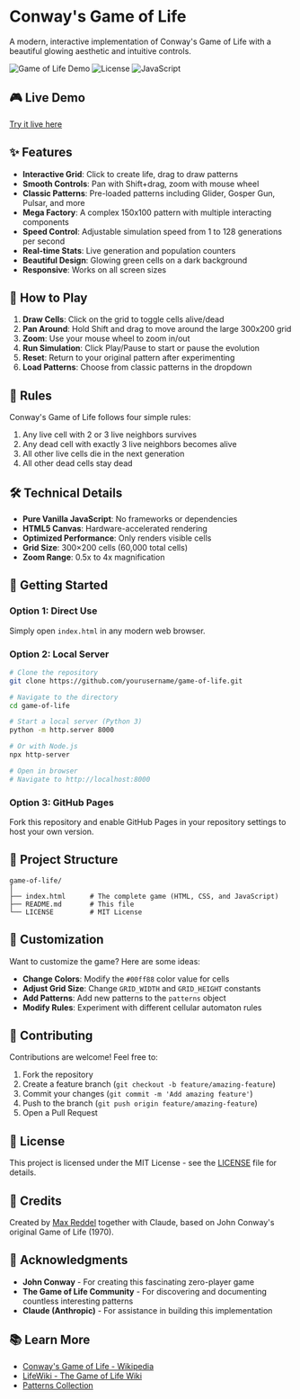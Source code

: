 # Conway's Game of Life

A modern, interactive implementation of Conway's Game of Life with a beautiful glowing aesthetic and intuitive controls.

![Game of Life Demo](https://img.shields.io/badge/demo-live-brightgreen)
![License](https://img.shields.io/badge/license-MIT-blue)
![JavaScript](https://img.shields.io/badge/javascript-vanilla-yellow)

## 🎮 Live Demo

[Try it live here](https://game-of-life.fun/) 

## ✨ Features

- **Interactive Grid**: Click to create life, drag to draw patterns
- **Smooth Controls**: Pan with Shift+drag, zoom with mouse wheel
- **Classic Patterns**: Pre-loaded patterns including Glider, Gosper Gun, Pulsar, and more
- **Mega Factory**: A complex 150x100 pattern with multiple interacting components
- **Speed Control**: Adjustable simulation speed from 1 to 128 generations per second
- **Real-time Stats**: Live generation and population counters
- **Beautiful Design**: Glowing green cells on a dark background
- **Responsive**: Works on all screen sizes

## 🎯 How to Play

1. **Draw Cells**: Click on the grid to toggle cells alive/dead
2. **Pan Around**: Hold Shift and drag to move around the large 300x200 grid
3. **Zoom**: Use your mouse wheel to zoom in/out
4. **Run Simulation**: Click Play/Pause to start or pause the evolution
5. **Reset**: Return to your original pattern after experimenting
6. **Load Patterns**: Choose from classic patterns in the dropdown

## 📐 Rules

Conway's Game of Life follows four simple rules:

1. Any live cell with 2 or 3 live neighbors survives
2. Any dead cell with exactly 3 live neighbors becomes alive
3. All other live cells die in the next generation
4. All other dead cells stay dead

## 🛠️ Technical Details

- **Pure Vanilla JavaScript**: No frameworks or dependencies
- **HTML5 Canvas**: Hardware-accelerated rendering
- **Optimized Performance**: Only renders visible cells
- **Grid Size**: 300×200 cells (60,000 total cells)
- **Zoom Range**: 0.5x to 4x magnification

## 🚀 Getting Started

### Option 1: Direct Use
Simply open `index.html` in any modern web browser.

### Option 2: Local Server
```bash
# Clone the repository
git clone https://github.com/yourusername/game-of-life.git

# Navigate to the directory
cd game-of-life

# Start a local server (Python 3)
python -m http.server 8000

# Or with Node.js
npx http-server

# Open in browser
# Navigate to http://localhost:8000
```

### Option 3: GitHub Pages
Fork this repository and enable GitHub Pages in your repository settings to host your own version.

## 📁 Project Structure

```
game-of-life/
│
├── index.html      # The complete game (HTML, CSS, and JavaScript)
├── README.md       # This file
└── LICENSE         # MIT License
```

## 🎨 Customization

Want to customize the game? Here are some ideas:

- **Change Colors**: Modify the `#00ff88` color value for cells
- **Adjust Grid Size**: Change `GRID_WIDTH` and `GRID_HEIGHT` constants
- **Add Patterns**: Add new patterns to the `patterns` object
- **Modify Rules**: Experiment with different cellular automaton rules

## 🤝 Contributing

Contributions are welcome! Feel free to:

1. Fork the repository
2. Create a feature branch (`git checkout -b feature/amazing-feature`)
3. Commit your changes (`git commit -m 'Add amazing feature'`)
4. Push to the branch (`git push origin feature/amazing-feature`)
5. Open a Pull Request

## 📝 License

This project is licensed under the MIT License - see the [LICENSE](LICENSE) file for details.

## 🙏 Credits

Created by [Max Reddel](https://www.linkedin.com/in/maxreddel/) together with Claude, based on John Conway's original Game of Life (1970).

## 🌟 Acknowledgments

- **John Conway** - For creating this fascinating zero-player game
- **The Game of Life Community** - For discovering and documenting countless interesting patterns
- **Claude (Anthropic)** - For assistance in building this implementation

## 📚 Learn More

- [Conway's Game of Life - Wikipedia](https://en.wikipedia.org/wiki/Conway%27s_Game_of_Life)
- [LifeWiki - The Game of Life Wiki](https://conwaylife.com/wiki/Main_Page)
- [Patterns Collection](https://conwaylife.com/wiki/Category:Patterns)
